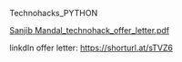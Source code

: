 Technohacks_PYTHON

[Sanjib Mandal_technohack_offer_letter.pdf](https://github.com/Msan430/Technohack-Tasks/files/13928813/Sanjib.Mandal_technohack_offer_letter.pdf)

linkdIn offer letter: https://shorturl.at/sTVZ6
